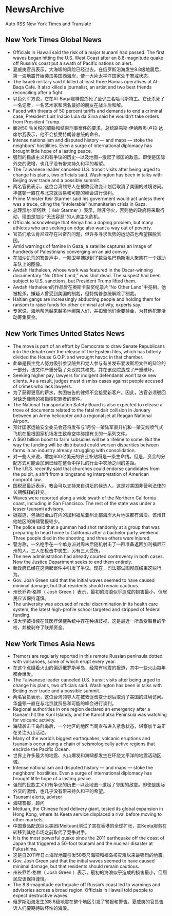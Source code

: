 # NewsArchive
Auto RSS New York Times and Translate

## New York Times Global News
* Officials in Hawaii said the risk of a major tsunami had passed. The first waves began hitting the U.S. West Coast after an 8.8-magnitude quake off Russia’s coast put a swath of Pacific nations on alert.
* 夏威夷官员表示，大海啸的风险已经过去。在俄罗斯沿海发生8.8级地震后，第一波地震开始袭击美国西海岸，使一大片太平洋国家处于警戒状态。
* The Israeli military said it killed at least three Hamas operatives at Al-Baqa Cafe. It also killed a journalist, an artist and two best friends reconciling after a fight.
* 以色列军方说，它在Al-Baqa咖啡馆杀死了至少三名哈马斯特工。它还杀死了一名记者，一名艺术家和两名最好的朋友在战斗后和解。
* Faced with threats of 50 percent tariffs and demands to end a criminal case, President Luiz Inácio Lula da Silva said he wouldn’t take orders from President Trump.
* 面对50 ％关税的威胁和结束刑事案件的要求，总统路易斯·伊纳西奥·卢拉·达席尔瓦表示，他不会接受特朗普总统的命令。
* Intense nationalism and disputed history — and maps — stoke the neighbors’ hostilities. Even a surge of international diplomacy has brought little hope of a lasting peace.
* 强烈的民族主义和有争议的历史--以及地图--激起了邻国的敌意。即使是国际外交的激增，也几乎没有带来持久和平的希望。
* The Taiwanese leader canceled U.S. transit visits after being urged to change his plans, two officials said. Washington has been in talks with Beijing over trade and a possible summit.
* 两名官员表示，这位台湾领导人在被敦促改变计划后取消了美国的过境访问。华盛顿一直在与北京就贸易和可能的峰会进行谈判。
* Prime Minister Keir Starmer said his government would act unless there was a truce, citing the “intolerable” humanitarian crisis in Gaza.
* 总理凯尔·斯塔默（ Keir Starmer ）表示，除非停火，否则他的政府将采取行动，理由是加沙“无法容忍”的人道主义危机。
* Officials acknowledge that Kenya has a doping problem, but many athletes who are seeking an edge also want a way out of poverty.
* 官员们承认肯尼亚存在兴奋剂问题，但许多寻求优势的运动员也希望摆脱贫困。
* Amid warnings of famine in Gaza, a satellite captures an image of hundreds of Palestinians converging on an aid convoy.
* 在加沙饥荒的警告声中，一颗卫星捕捉到了数百名巴勒斯坦人聚集在一个援助车队上的图像。
* Awdah Hathaleen, whose work was featured in the Oscar-winning documentary “No Other Land,” was shot dead. The suspect had been subject to U.S. sanctions, but President Trump lifted them.
* Awdah Hathaleen的作品曾在奥斯卡获奖纪录片“No Other Land”中亮相，他被枪杀。嫌疑人曾受到美国的制裁，但特朗普总统解除了制裁。
* Haitian gangs are increasingly abducting people and holding them for ransom to raise funds for other criminal activity, experts say.
* 专家说，海地帮派越来越多地绑架人们，并扣留他们索要赎金，为其他犯罪活动筹集资金。

## New York Times United States News
* The move is part of an effort by Democrats to draw Senate Republicans into the debate over the release of the Epstein files, which has bitterly divided the House G.O.P. and wrought havoc in that chamber.
* 此举是民主党人努力吸引参议院共和党人参与有关发布爱泼斯坦文件的辩论的一部分，该文件严重分裂了众议院共和党，并在该议院造成了严重破坏。
* Seeking higher pay, lawyers for indigent defendants won’t take new clients. As a result, judges must dismiss cases against people accused of crimes who lack lawyers.
* 为了获得更高的薪水，贫困被告的律师不会接受新客户。因此，法官必须驳回对缺乏律师的被指控犯罪者的案件。
* The National Transportation Safety Board is also expected to release a trove of documents related to the fatal midair collision in January between an Army helicopter and a regional jet at Reagan National Airport.
* 预计国家运输安全委员会还将发布与1月份一架陆军直升机和一架支线喷气式飞机在里根国家机场发生致命空中碰撞有关的一系列文件。
* A $60 billion boost to farm subsidies will be a lifeline to some. But the way the funding will be distributed could worsen disparities between farms in an industry already struggling with consolidation.
* 对一些人来说，增加600亿美元的农业补贴将是一条生命线。但是，资金的分配方式可能会加剧已经在整合中挣扎的行业中农场之间的差距。
* The I.R.S. recently said that churches could endorse candidates from the pulpit, a shift from a longstanding interpretation of American nonprofit law.
* 国税局最近表示，教会可以支持来自讲坛的候选人，这是对美国非营利法律的长期解释的转变。
* Waves were reported along a wide swath of the Northern California coast, including in San Francisco. The rest of the state was under a lesser tsunami advisory.
* 据报道，包括旧金山在内的加利福尼亚州北部海岸大片地区都有海浪。该州其他地区的海啸警报较少。
* The police said that a gunman had shot randomly at a group that was preparing to head home to California after a bachelor party weekend. Three people died in the shooting, and three others were injured.
* 警方称，一名枪手在一个单身派对周末后随机射击了一群准备返回加利福尼亚州的人。三人在枪击中丧生，另有三人受伤。
* The new administration had already courted controversy in both cases. Now the Justice Department seeks to end them entirely.
* 新政府已经在这两起案件中引发了争议。现在，司法部试图彻底结束这些行为。
* Gov. Josh Green said that the initial waves seemed to have caused minimal damage, but that residents should remain cautious.
* 州长乔希·格林（ Josh Green ）表示，最初的海浪似乎造成的损害最小，但居民应该保持谨慎。
* The university was accused of racial discrimination in its health care system, the latest high-profile school targeted and stripped of federal funding.
* 该大学被指控在其医疗保健系统中存在种族歧视，这是最近一所备受瞩目的学校，并被剥夺了联邦资金。

## New York Times Asia News
* Tremors are regularly reported in this remote Russian peninsula dotted with volcanoes, some of which erupt every year.
* 在这个点缀着火山的偏远俄罗斯半岛，经常有地震的报道，其中一些火山每年都会爆发。
* The Taiwanese leader canceled U.S. transit visits after being urged to change his plans, two officials said. Washington has been in talks with Beijing over trade and a possible summit.
* 两名官员表示，这位台湾领导人在被敦促改变计划后取消了美国的过境访问。华盛顿一直在与北京就贸易和可能的峰会进行谈判。
* Regional authorities in one region declared an emergency after a tsunami hit the Kuril Islands, and the Kamchatka Peninsula was watching for volcanic activity.
* 海啸袭击千岛群岛后，一个地区的地区当局宣布进入紧急状态，堪察加半岛正在关注火山活动。
* Many of the world’s biggest earthquakes, volcanic eruptions and tsunamis occur along a chain of seismologically active regions that encircle the Pacific Ocean.
* 世界上许多最大的地震、火山爆发和海啸都发生在环绕太平洋的地震活动区域。
* Intense nationalism and disputed history — and maps — stoke the neighbors’ hostilities. Even a surge of international diplomacy has brought little hope of a lasting peace.
* 强烈的民族主义和有争议的历史--以及地图--激起了邻国的敌意。即使是国际外交的激增，也几乎没有带来持久和平的希望。
* Tsunami alerts, advisor
* 海啸警报，顾问
* Meituan, the Chinese food delivery giant, tested its global expansion in Hong Kong, where its Keeta service displaced a rival before moving to other markets.
* 中国食品配送巨头美团(Meituan)测试了其在香港的全球扩张，其Keeta服务在转移到其他市场之前取代了竞争对手。
* It is the most powerful quake since the 2011 earthquake off the coast of Japan that triggered a 50-foot tsunami and the nuclear disaster at Fukushima.
* 这是自2011年日本海岸地震引发50英尺海啸和福岛核灾难以来最强烈的地震。
* Gov. Josh Green said that the initial waves seemed to have caused minimal damage, but that residents should remain cautious.
* 州长乔希·格林（ Josh Green ）表示，最初的海浪似乎造成的损害最小，但居民应该保持谨慎。
* The 8.8-magnitude earthquake off Russia’s coast led to warnings and advisories across a broad region. Officials in Hawaii told people to expect destructive waves.
* 俄罗斯沿海发生的8.8级地震在整个地区引发了警报和警告。夏威夷的官员告诉人们要期待破坏性的海浪。

